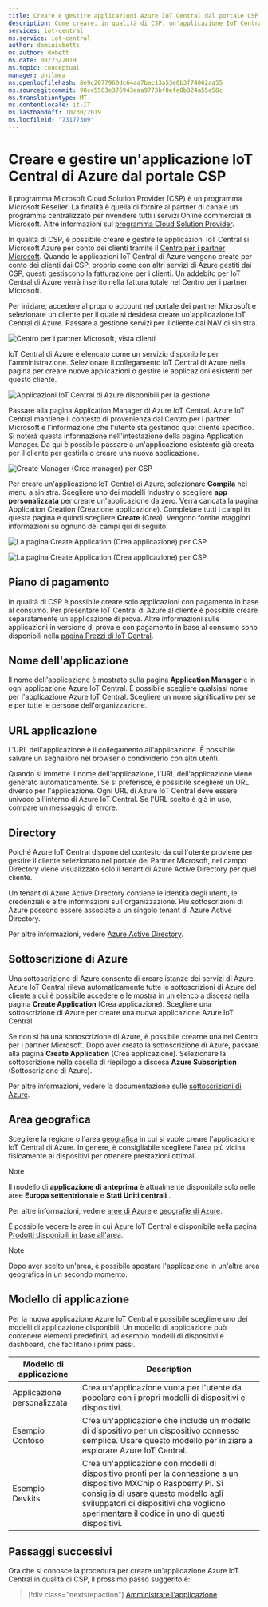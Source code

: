 ```yaml
---
title: Creare e gestire applicazioni Azure IoT Central dal portale CSP | Microsoft Docs
description: Come creare, in qualità di CSP, un'applicazione IoT Central di Azure per conto del cliente.
services: iot-central
ms.service: iot-central
author: dominicbetts
ms.author: dobett
ms.date: 08/23/2019
ms.topic: conceptual
manager: philmea
ms.openlocfilehash: 8e9c2077960dc64aa7bac13a53e0b3f74062aa55
ms.sourcegitcommit: 98ce5583e376943aaa9773bf8efe0b324a55e58c
ms.translationtype: MT
ms.contentlocale: it-IT
ms.lasthandoff: 10/30/2019
ms.locfileid: "73177309"
---
```

# <a name="create-and-manage-an-azure-iot-central-application-from-the-csp-portal"></a>Creare e gestire un'applicazione IoT Central di Azure dal portale CSP

Il programma Microsoft Cloud Solution Provider (CSP) è un programma Microsoft Reseller. La finalità è quella di fornire ai partner di canale un programma centralizzato per rivendere tutti i servizi Online commerciali di Microsoft. Altre informazioni sul [programma Cloud Solution Provider](https://partner.microsoft.com/cloud-solution-provider).

In qualità di CSP, è possibile creare e gestire le applicazioni IoT Central si Microsoft Azure per conto dei clienti tramite il [Centro per i partner Microsoft](https://partnercenter.microsoft.com/partner/home). Quando le applicazioni IoT Central di Azure vengono create per conto dei clienti dai CSP, proprio come con altri servizi di Azure gestiti dai CSP, questi gestiscono la fatturazione per i clienti. Un addebito per IoT Central di Azure verrà inserito nella fattura totale nel Centro per i partner Microsoft.

Per iniziare, accedere al proprio account nel portale dei partner Microsoft e selezionare un cliente per il quale si desidera creare un'applicazione IoT Central di Azure. Passare a gestione servizi per il cliente dal NAV di sinistra.

![Centro per i partner Microsoft, vista clienti](media/howto-create-application-csp/image1.png)

IoT Central di Azure è elencato come un servizio disponibile per l'amministrazione. Selezionare il collegamento IoT Central di Azure nella pagina per creare nuove applicazioni o gestire le applicazioni esistenti per questo cliente.

![Applicazioni IoT Central di Azure disponibili per la gestione](media/howto-create-application-csp/image2.png)

Passare alla pagina Application Manager di Azure IoT Central. Azure IoT Central mantiene il contesto di provenienza dal Centro per i partner Microsoft e l'informazione che l'utente sta gestendo quel cliente specifico. Si noterà questa informazione nell'intestazione della pagina Application Manager. Da qui è possibile passare a un'applicazione esistente già creata per il cliente per gestirla o creare una nuova applicazione.

![Create Manager (Crea manager) per CSP](media/howto-create-application-csp/image3.png)

Per creare un'applicazione IoT Central di Azure, selezionare **Compila** nel menu a sinistra. Scegliere uno dei modelli Industry o scegliere **app personalizzata** per creare un'applicazione da zero. Verrà caricata la pagina Application Creation (Creazione applicazione). Completare tutti i campi in questa pagina e quindi scegliere **Create** (Crea). Vengono fornite maggiori informazioni su ognuno dei campi qui di seguito.

![La pagina Create Application (Crea applicazione) per CSP](media/howto-create-application-csp/image4.png)

![La pagina Create Application (Crea applicazione) per CSP](media/howto-create-application-csp/image4-1.png)

## <a name="payment-plan"></a>Piano di pagamento

In qualità di CSP è possibile creare solo applicazioni con pagamento in base al consumo. Per presentare IoT Central di Azure al cliente è possibile creare separatamente un'applicazione di prova. Altre informazioni sulle applicazioni in versione di prova e con pagamento in base al consumo sono disponibili nella [pagina Prezzi di IoT Central](https://azure.microsoft.com/pricing/details/iot-central/).

## <a name="application-name"></a>Nome dell'applicazione

Il nome dell'applicazione è mostrato sulla pagina **Application Manager** e in ogni applicazione Azure IoT Central. È possibile scegliere qualsiasi nome per l'applicazione Azure IoT Central. Scegliere un nome significativo per sé e per tutte le persone dell'organizzazione.

## <a name="application-url"></a>URL applicazione

L'URL dell'applicazione è il collegamento all'applicazione. È possibile salvare un segnalibro nel browser o condividerlo con altri utenti.

Quando si immette il nome dell'applicazione, l'URL dell'applicazione viene generato automaticamente. Se si preferisce, è possibile scegliere un URL diverso per l'applicazione. Ogni URL di Azure IoT Central deve essere univoco all'interno di Azure IoT Central. Se l'URL scelto è già in uso, compare un messaggio di errore.

## <a name="directory"></a>Directory

Poiché Azure IoT Central dispone del contesto da cui l'utente proviene per gestire il cliente selezionato nel portale dei Partner Microsoft, nel campo Directory viene visualizzato solo il tenant di Azure Active Directory per quel cliente. 

Un tenant di Azure Active Directory contiene le identità degli utenti, le credenziali e altre informazioni sull'organizzazione. Più sottoscrizioni di Azure possono essere associate a un singolo tenant di Azure Active Directory.

Per altre informazioni, vedere [Azure Active Directory](https://docs.microsoft.com/azure/active-directory/).

## <a name="azure-subscription"></a>Sottoscrizione di Azure

Una sottoscrizione di Azure consente di creare istanze dei servizi di Azure. Azure IoT Central rileva automaticamente tutte le sottoscrizioni di Azure del cliente a cui è possibile accedere e le mostra in un elenco a discesa nella pagina **Create Application** (Crea applicazione). Scegliere una sottoscrizione di Azure per creare una nuova applicazione Azure IoT Central.

Se non si ha una sottoscrizione di Azure, è possibile crearne una nel Centro per i partner Microsoft. Dopo aver creato la sottoscrizione di Azure, passare alla pagina **Create Application** (Crea applicazione). Selezionare la sottoscrizione nella casella di riepilogo a discesa **Azure Subscription** (Sottoscrizione di Azure).

Per altre informazioni, vedere la documentazione sulle [sottoscrizioni di Azure](https://docs.microsoft.com/azure/guides/developer/azure-developer-guide#understanding-accounts-subscriptions-and-billing).

## <a name="region"></a>Area geografica

Scegliere la regione o l'area [geografica](https://azure.microsoft.com/global-infrastructure/geographies/) in cui si vuole creare l'applicazione IoT Central di Azure. In genere, è consigliabile scegliere l'area più vicina fisicamente ai dispositivi per ottenere prestazioni ottimali.

> [!NOTE]
> Il modello di **applicazione di anteprima** è attualmente disponibile solo nelle aree **Europa settentrionale** e **Stati Uniti centrali** .

Per altre informazioni, vedere [aree di Azure](https://azure.microsoft.com/global-infrastructure/regions/) e [geografie di Azure](https://azure.microsoft.com/global-infrastructure/geographies/).

È possibile vedere le aree in cui Azure IoT Central è disponibile nella pagina [Prodotti disponibili in base all'area](https://azure.microsoft.com/global-infrastructure/services/?products=iot-central).

> [!Note]
> Dopo aver scelto un'area, è possibile spostare l'applicazione in un'altra area geografica in un secondo momento.

## <a name="application-template"></a>Modello di applicazione

Per la nuova applicazione Azure IoT Central è possibile scegliere uno dei modelli di applicazione disponibili. Un modello di applicazione può contenere elementi predefiniti, ad esempio modelli di dispositivi e dashboard, che facilitano i primi passi.

| Modello di applicazione | Description |
| -------------------- | ----------- |
| Applicazione personalizzata   | Crea un'applicazione vuota per l'utente da popolare con i propri modelli di dispositivi e dispositivi. |
| Esempio Contoso       | Crea un'applicazione che include un modello di dispositivo per un dispositivo connesso semplice. Usare questo modello per iniziare a esplorare Azure IoT Central. |
| Esempio Devkits       | Crea un'applicazione con modelli di dispositivo pronti per la connessione a un dispositivo MXChip o Raspberry Pi. Si consiglia di usare questo modello agli sviluppatori di dispositivi che vogliono sperimentare il codice in uno di questi dispositivi. |

## <a name="next-steps"></a>Passaggi successivi

Ora che si conosce la procedura per creare un'applicazione Azure IoT Central in qualità di CSP, il prossimo passo suggerito è:

> [!div class="nextstepaction"]
> [Amministrare l'applicazione](howto-administer.md)
